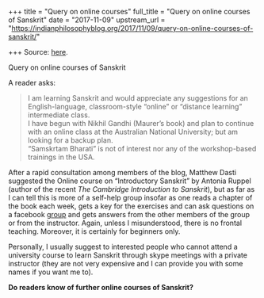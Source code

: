 +++
title = "Query on online courses"
full_title = "Query on online courses of Sanskrit"
date = "2017-11-09"
upstream_url = "https://indianphilosophyblog.org/2017/11/09/query-on-online-courses-of-sanskrit/"

+++
Source: [here](https://indianphilosophyblog.org/2017/11/09/query-on-online-courses-of-sanskrit/).

Query on online courses of Sanskrit

A reader asks:

> I am learning Sanskrit and would appreciate any suggestions for an
> English-language, classroom-style “online” or “distance learning”
> intermediate class.  
> I have begun with Nikhil Gandhi (Maurer’s book) and plan to continue
> with an online class at the Australian National University; but am
> looking for a backup plan.  
> “Samskrtam Bharati” is not of interest nor any of the workshop-based
> trainings in the USA.

After a rapid consultation among members of the blog, Matthew Dasti
suggested the Online course on “Introductory Sanskrit” by Antonia Ruppel
(author of the recent *The Cambridge Introduction to Sanskrit*), but as
far as I can tell this is more of a self-help group insofar as one reads
a chapter of the book each week, gets a key for the exercises and can
ask questions on a facebook
[group](http://www.facebook.com/groups/CambridgeIntroToSanskrit/) and
gets answers from the other members of the group or from the instructor.
Again, unless I misunderstood, there is no frontal teaching. Moreover,
it is certainly for beginners only.

Personally, I usually suggest to interested people who cannot attend a
university course to learn Sanskrit through skype meetings with a
private instructor (they are not very expensive and I can provide you
with some names if you want me to).

**Do readers know of further online courses of Sanskrit?**
